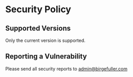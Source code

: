 # Security Policy

## Supported Versions

Only the current version is supported.

## Reporting a Vulnerability

Please send all security reports to admin@birgefuller.com
